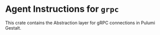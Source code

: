 # Agent Instructions for `grpc`

This crate contains the Abstraction layer for gRPC connections in Pulumi Gestalt.

